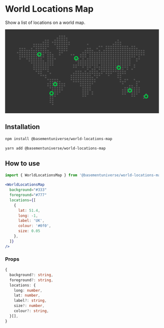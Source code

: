 # World Locations Map

Show a list of locations on a world map.

![preview](preview.png "Preview")

## Installation

```bash
npm install @basementuniverse/world-locations-map
```
```bash
yarn add @basementuniverse/world-locations-map
```

## How to use

```typescript
import { WorldLocationsMap } from '@basementuniverse/world-locations-map';
```

```jsx
<WorldLocationsMap
  background="#333"
  foreground="#777"
  locations={[
    {
      lat: 51.4,
      long: -1,
      label: 'UK',
      colour: '#0f0',
      size: 0.05
    },
  ]}
/>
```

### Props

```typescript
{
  background?: string,
  foreground?: string,
  locations: {
    long: number,
    lat: number,
    label?: string,
    size?: number,
    colour?: string,
  }[],
}
```
